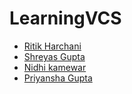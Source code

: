 # LearningVCS

- [Ritik Harchani](https://github.com/harchani-ritik)
- [Shreyas Gupta](https://github.com/sggts04)
- [Nidhi kamewar]( https://github.com/xyz1506)
- [Priyansha Gupta]( https://github.com/partofheartpri10)
